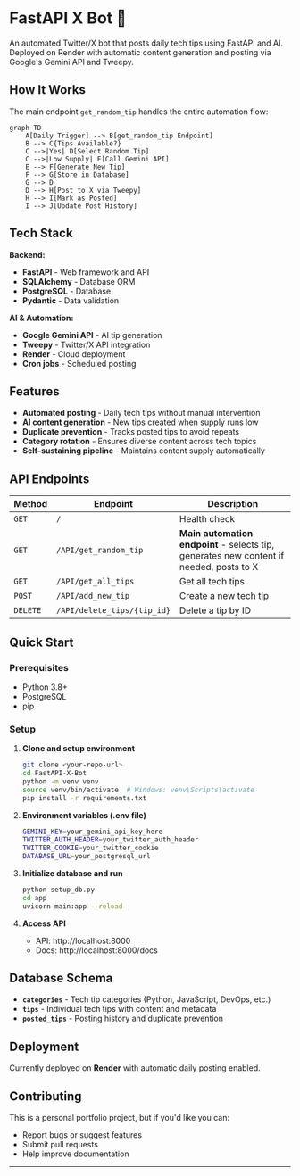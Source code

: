 # FastAPI X Bot 🤖

An automated Twitter/X bot that posts daily tech tips using FastAPI and AI. Deployed on Render with automatic content generation and posting via Google's Gemini API and Tweepy.

## How It Works

The main endpoint `get_random_tip` handles the entire automation flow:

```mermaid
graph TD
    A[Daily Trigger] --> B[get_random_tip Endpoint]
    B --> C{Tips Available?}
    C -->|Yes| D[Select Random Tip]
    C -->|Low Supply| E[Call Gemini API]
    E --> F[Generate New Tip]
    F --> G[Store in Database]
    G --> D
    D --> H[Post to X via Tweepy]
    H --> I[Mark as Posted]
    I --> J[Update Post History]
```

## Tech Stack

**Backend:**
- **FastAPI** - Web framework and API
- **SQLAlchemy** - Database ORM
- **PostgreSQL** - Database
- **Pydantic** - Data validation

**AI & Automation:**
- **Google Gemini API** - AI tip generation
- **Tweepy** - Twitter/X API integration
- **Render** - Cloud deployment
- **Cron jobs** - Scheduled posting

## Features

- **Automated posting** - Daily tech tips without manual intervention
- **AI content generation** - New tips created when supply runs low
- **Duplicate prevention** - Tracks posted tips to avoid repeats
- **Category rotation** - Ensures diverse content across tech topics
- **Self-sustaining pipeline** - Maintains content supply automatically

## API Endpoints

| Method | Endpoint | Description |
|--------|----------|-------------|
| `GET` | `/` | Health check |
| `GET` | `/API/get_random_tip` | **Main automation endpoint** - selects tip, generates new content if needed, posts to X |
| `GET` | `/API/get_all_tips` | Get all tech tips |
| `POST` | `/API/add_new_tip` | Create a new tech tip | Generate Tips on Demand
| `DELETE` | `/API/delete_tips/{tip_id}` | Delete a tip by ID | If ever needed

## Quick Start

### Prerequisites
- Python 3.8+
- PostgreSQL
- pip

### Setup

1. **Clone and setup environment**
   ```bash
   git clone <your-repo-url>
   cd FastAPI-X-Bot
   python -m venv venv
   source venv/bin/activate  # Windows: venv\Scripts\activate
   pip install -r requirements.txt
   ```

2. **Environment variables (.env file)**
   ```bash
   GEMINI_KEY=your_gemini_api_key_here
   TWITTER_AUTH_HEADER=your_twitter_auth_header
   TWITTER_COOKIE=your_twitter_cookie
   DATABASE_URL=your_postgresql_url
   ```

3. **Initialize database and run**
   ```bash
   python setup_db.py
   cd app
   uvicorn main:app --reload
   ```

4. **Access API**
   - API: http://localhost:8000
   - Docs: http://localhost:8000/docs

## Database Schema

- **`categories`** - Tech tip categories (Python, JavaScript, DevOps, etc.)
- **`tips`** - Individual tech tips with content and metadata
- **`posted_tips`** - Posting history and duplicate prevention

## Deployment

Currently deployed on **Render** with automatic daily posting enabled.

## Contributing
This is a personal portfolio project, but if you'd like you can:

- Report bugs or suggest features
- Submit pull requests
- Help improve documentation

---